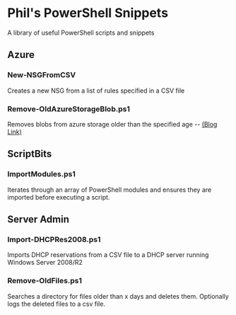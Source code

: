 # Phil's PowerShell Snippets

A library of useful PowerShell scripts and snippets

## Azure

### New-NSGFromCSV

Creates a new NSG from a list of rules specified in a CSV file

### Remove-OldAzureStorageBlob.ps1

Removes blobs from azure storage older than the specified age -- [(Blog Link)](https://strangeadventures.in/deletingoldfilesfromazureblobstorage/)

## ScriptBits

### ImportModules.ps1

Iterates through an array of PowerShell modules and ensures they are imported before executing a script.

## Server Admin

### Import-DHCPRes2008.ps1

Imports DHCP reservations from a CSV file to a DHCP server running Windows Server 2008/R2

### Remove-OldFiles.ps1

Searches a directory for files older than x days and deletes them. Optionally logs the deleted files to a csv file.
